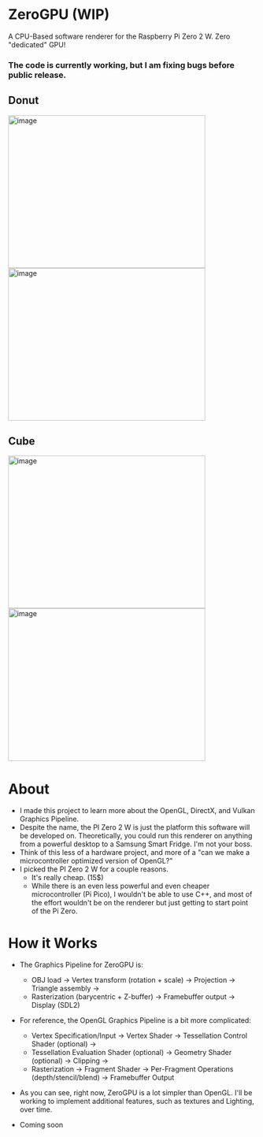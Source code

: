 # ZeroGPU (WIP)
A CPU-Based software renderer for the Raspberry Pi Zero 2 W. Zero "dedicated" GPU!

### The code is currently working, but I am fixing bugs before public release.

## Donut
<img width="400" height="310" alt="image" src="https://github.com/user-attachments/assets/69408224-4923-4918-b445-685b3809bd62" />
<img width="400" height="310" alt="image" src="https://github.com/user-attachments/assets/8005a854-48f0-456e-81cc-1b002709c9cb" />

## Cube
<img width="400" height="310" alt="image" src="https://github.com/user-attachments/assets/73391a00-cc86-4cad-9fee-a983d867f797" />
<img width="400" height="310" alt="image" src="https://github.com/user-attachments/assets/c3a74053-f6b4-451b-9af1-923982dfd3ac" />



# About 
- I made this project to learn more about the OpenGL, DirectX, and Vulkan Graphics Pipeline. 
- Despite the name, the PI Zero 2 W is just the platform this software will be developed on. Theoretically, you could run this renderer on anything from a powerful desktop to a Samsung Smart Fridge. I'm not your boss.
- Think of this less of a hardware project, and more of a "can we make a microcontroller optimized version of OpenGL?"
- I picked the PI Zero 2 W for a couple reasons.
    - It's really cheap. (15$)
    - While there is an even less powerful and even cheaper microcontroller (Pi Pico), I wouldn't be able to use C++, and most of the effort wouldn't be on the renderer but just getting to start point of the Pi Zero.
  
# How it Works
- The Graphics Pipeline for ZeroGPU is:
    - OBJ load → Vertex transform (rotation + scale) → Projection → Triangle assembly →
    - Rasterization (barycentric + Z-buffer) → Framebuffer output → Display (SDL2)

- For reference, the OpenGL Graphics Pipeline is a bit more complicated:
    - Vertex Specification/Input → Vertex Shader → Tessellation Control Shader (optional) →
    - Tessellation Evaluation Shader (optional) → Geometry Shader (optional) → Clipping →
    - Rasterization → Fragment Shader → Per-Fragment Operations (depth/stencil/blend) → Framebuffer Output

- As you can see, right now, ZeroGPU is a lot simpler than OpenGL. I'll be working to implement additional features, such as textures and Lighting, over time.
      
- Coming soon
